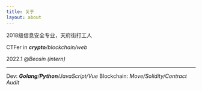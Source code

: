 ```yaml
---
title: 关于
layout: about
---
```


2018级信息安全专业，天府街打工人

CTFer in ***crypto**/blockchain/web*

2022.1 @*Beosin (intern)*

------

Dev: ***Golang**/**Python**/JavaScript/Vue*
Blockchain: *Move/Solidity/Contract Audit*